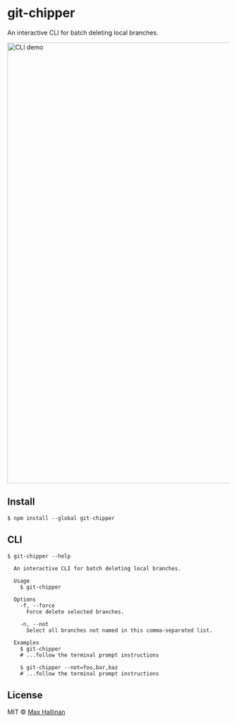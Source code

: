 # git-chipper

An interactive CLI for batch deleting local branches.

<img alt="CLI demo" src="cli-demo.gif" width="998">


## Install

```
$ npm install --global git-chipper
```


## CLI

```
$ git-chipper --help

  An interactive CLI for batch deleting local branches.

  Usage
    $ git-chipper

  Options
    -f, --force
      Force delete selected branches.

    -n, --not
      Select all branches not named in this comma-separated list.

  Examples
    $ git-chipper
    # ...follow the terminal prompt instructions

    $ git-chipper --not=foo,bar,baz
    # ...follow the terminal prompt instructions
```


## License

MIT © [Max Hallinan](https://github.com/maxhallinan)
